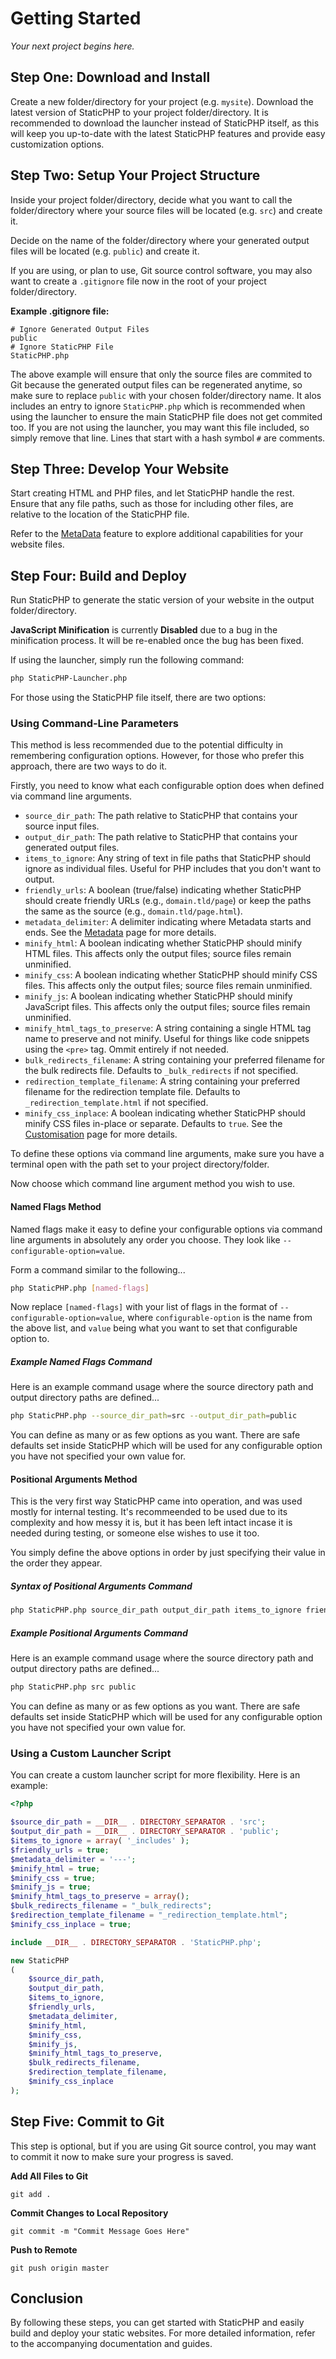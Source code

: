 # Getting Started

*Your next project begins here.*

## Step One: Download and Install

Create a new folder/directory for your project (e.g. `mysite`). Download the latest version of StaticPHP to your project folder/directory. It is recommended to download the launcher instead of StaticPHP itself, as this will keep you up-to-date with the latest StaticPHP features and provide easy customization options.

## Step Two: Setup Your Project Structure

Inside your project folder/directory, decide what you want to call the folder/directory where your source files will be located (e.g. `src`) and create it.

Decide on the name of the folder/directory where your generated output files will be located (e.g. `public`) and create it.

If you are using, or plan to use, Git source control software, you may also want to create a `.gitignore` file now in the root of your project folder/directory.

**Example .gitignore file:**

```plaintext
# Ignore Generated Output Files
public
# Ignore StaticPHP File
StaticPHP.php
```

The above example will ensure that only the source files are commited to Git because the generated output files can be regenerated anytime, so make sure to replace `public` with your chosen folder/directory name. It alos includes an entry to ignore `StaticPHP.php` which is recommended when using the launcher to ensure the main StaticPHP file does not get commited too. If you are not using the launcher, you may want this file included, so simply remove that line. Lines that start with a hash symbol `#` are comments.

## Step Three: Develop Your Website

Start creating HTML and PHP files, and let StaticPHP handle the rest. Ensure that any file paths, such as those for including other files, are relative to the location of the StaticPHP file.

Refer to the [MetaData](MetaData.md) feature to explore additional capabilities for your website files.

## Step Four: Build and Deploy

Run StaticPHP to generate the static version of your website in the output folder/directory.

**JavaScript Minification** is currently **Disabled** due to a bug in the minification process. It will be re-enabled once the bug has been fixed.

If using the launcher, simply run the following command:

```bash
php StaticPHP-Launcher.php
```

For those using the StaticPHP file itself, there are two options:

### Using Command-Line Parameters

This method is less recommended due to the potential difficulty in remembering configuration options. However, for those who prefer this approach, there are two ways to do it.

Firstly, you need to know what each configurable option does when defined via command line arguments.

- `source_dir_path`: The path relative to StaticPHP that contains your source input files.
- `output_dir_path`: The path relative to StaticPHP that contains your generated output files.
- `items_to_ignore`: Any string of text in file paths that StaticPHP should ignore as individual files. Useful for PHP includes that you don't want to output.
- `friendly_urls`: A boolean (true/false) indicating whether StaticPHP should create friendly URLs (e.g., `domain.tld/page`) or keep the paths the same as the source (e.g., `domain.tld/page.html`).
- `metadata_delimiter`: A delimiter indicating where Metadata starts and ends. See the [Metadata](MetaData.md) page for more details.
- `minify_html`: A boolean indicating whether StaticPHP should minify HTML files. This affects only the output files; source files remain unminified.
- `minify_css`: A boolean indicating whether StaticPHP should minify CSS files. This affects only the output files; source files remain unminified.
- `minify_js`: A boolean indicating whether StaticPHP should minify JavaScript files. This affects only the output files; source files remain unminified.
- `minify_html_tags_to_preserve`: A string containing a single HTML tag name to preserve and not minify. Useful for things like code snippets using the `<pre>` tag. Ommit entirely if not needed.
- `bulk_redirects_filename`: A string containing your preferred filename for the bulk redirects file. Defaults to `_bulk_redirects` if not specified.
- `redirection_template_filename`: A string containing your preferred filename for the redirection template file. Defaults to `_redirection_template.html` if not specified.
- `minify_css_inplace`: A boolean indicating whether StaticPHP should minify CSS files in-place or separate. Defaults to `true`. See the [Customisation](Customisation.md) page for more details.

To define these options via command line arguments, make sure you have a terminal open with the path set to your project directory/folder.

Now choose which command line argument method you wish to use.

#### Named Flags Method

Named flags make it easy to define your configurable options via command line arguments in absolutely any order you choose. They look like `--configurable-option=value`.

Form a command similar to the following...

```bash
php StaticPHP.php [named-flags]
```

Now replace `[named-flags]` with your list of flags in the format of `--configurable-option=value`, where `configurable-option` is the name from the above list, and `value` being what you want to set that configurable option to.

##### Example Named Flags Command

Here is an example command usage where the source directory path and output directory paths are defined...

```bash
php StaticPHP.php --source_dir_path=src --output_dir_path=public
```

You can define as many or as few options as you want. There are safe defaults set inside StaticPHP which will be used for any configurable option you have not specified your own value for.

#### Positional Arguments Method

This is the very first way StaticPHP came into operation, and was used mostly for internal testing. It's recommeended to be used due to its complexity and how messy it is, but it has been left intact incase it is needed during testing, or someone else wishes to use it too.

You simply define the above options in order by just specifying their value in the order they appear.

##### Syntax of Positional Arguments Command

```bash
php StaticPHP.php source_dir_path output_dir_path items_to_ignore friendly_urls metadata_delimiter minify_html minify_css minify_js minify_html_tags_to_preserve bulk_redirects_filename redirection_template_filename minify_css_inplace
```

##### Example Positional Arguments Command

Here is an example command usage where the source directory path and output directory paths are defined...

```bash
php StaticPHP.php src public
```

You can define as many or as few options as you want. There are safe defaults set inside StaticPHP which will be used for any configurable option you have not specified your own value for.

### Using a Custom Launcher Script

You can create a custom launcher script for more flexibility. Here is an example:

```php
<?php

$source_dir_path = __DIR__ . DIRECTORY_SEPARATOR . 'src';
$output_dir_path = __DIR__ . DIRECTORY_SEPARATOR . 'public';
$items_to_ignore = array( '_includes' );
$friendly_urls = true;
$metadata_delimiter = '---';
$minify_html = true;
$minify_css = true;
$minify_js = true;
$minify_html_tags_to_preserve = array();
$bulk_redirects_filename = "_bulk_redirects";
$redirection_template_filename = "_redirection_template.html";
$minify_css_inplace = true;

include __DIR__ . DIRECTORY_SEPARATOR . 'StaticPHP.php';

new StaticPHP
(
    $source_dir_path,
    $output_dir_path,
    $items_to_ignore,
    $friendly_urls,
    $metadata_delimiter,
    $minify_html,
    $minify_css,
    $minify_js,
    $minify_html_tags_to_preserve,
    $bulk_redirects_filename,
    $redirection_template_filename,
    $minify_css_inplace
);
```

## Step Five: Commit to Git

This step is optional, but if you are using Git source control, you may want to commit it now to make sure your progress is saved.

**Add All Files to Git**

`git add .`

**Commit Changes to Local Repository**

`git commit -m "Commit Message Goes Here"`

**Push to Remote**

`git push origin master`

## Conclusion

By following these steps, you can get started with StaticPHP and easily build and deploy your static websites. For more detailed information, refer to the accompanying documentation and guides.

